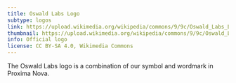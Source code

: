 ```yaml
---
title: Oswald Labs Logo
subtype: logos
link: https://upload.wikimedia.org/wikipedia/commons/9/9c/Oswald_Labs_Logo.svg
thumbnail: https://upload.wikimedia.org/wikipedia/commons/9/9c/Oswald_Labs_Logo.svg
info: Official logo
license: CC BY-SA 4.0, Wikimedia Commons
---
```


The Oswald Labs logo is a combination of our symbol and wordmark in Proxima Nova.